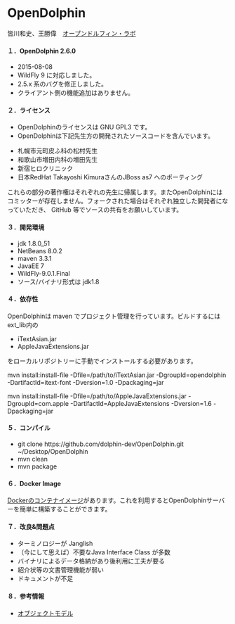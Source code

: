 # OpenDolphin
皆川和史、王勝偉　[オープンドルフィン・ラボ](http://www.opendolphin.com)  

#### １．OpenDolphin 2.6.0  
 * 2015-08-08
 * WildFly 9 に対応しました。
 * 2.5.x 系のバグを修正しました。
 * クライアント側の機能追加はありません。

#### ２．ライセンス  
 * OpenDolphinのライセンスは GNU GPL3 です。  
 * OpenDolphinは下記先生方の開発されたソースコードを含んでいます。  
  - 札幌市元町皮ふ科の松村先生
  - 和歌山市増田内科の増田先生
  - 新宿ヒロクリニック
  - 日本RedHat Takayoshi KimuraさんのJBoss as7 へのポーティング

これらの部分の著作権はそれぞれの先生に帰属します。またOpenDolphinにはコミッターが存在しません。フォークされた場合はそれぞれ独立した開発者になっていただき、 GitHub 等でソースの共有をお願いしています。  

#### ３．開発環境  
 * jdk 1.8.0_51  
 * NetBeans 8.0.2  
 * maven 3.3.1
 * JavaEE 7
 * WildFly-9.0.1.Final
 * ソース/バイナリ形式は jdk1.8

#### ４．依存性  
OpenDolphinは maven でプロジェクト管理を行っています。ビルドするにはext_lib内の  
 * iTextAsian.jar  
 * AppleJavaExtensions.jar

をローカルリポジトリーに手動でインストールする必要があります。  

mvn install:install-file -Dfile=/path/to/iTextAsian.jar -DgroupId=opendolphin -DartifactId=itext-font -Dversion=1.0 -Dpackaging=jar  

mvn install:install-file -Dfile=/path/to/AppleJavaExtensions.jar -DgroupId=com.apple -DartifactId=AppleJavaExtensions -Dversion=1.6 -Dpackaging=jar

#### ５．コンパイル  
 * git clone https&#58;//github.com/dolphin-dev/OpenDolphin.git ~/Desktop/OpenDolphin  
 * mvn clean  
 * mvn package  

#### ６．Docker Image  
[Dockerのコンテナイメージ](https://github.com/dolphin-dev/docker-images)があります。これを利用するとOpenDolphinサーバーを簡単に構築することができます。

#### ７．改良&問題点
 * ターミノロジーが Janglish
 * （今にして思えば）不要なJava Interface Class が多数
 * バイナリによるデータ格納があり後利用に工夫が要る
 * 紹介状等の文書管理機能が弱い
 * ドキュメントが不足

#### ８．参考情報
 * [オブジェクトモデル](http://www.digital-globe.co.jp/architecture.html)
